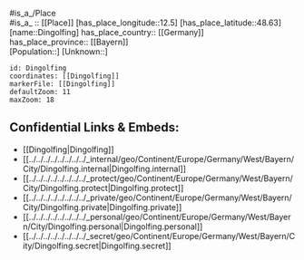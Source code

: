 ﻿---
location: [48.63,12.5] 
mapzoom: [7,12] 
mapmarker: city 
type: City
tags:
- geo/City


SpocWebEntityId: 29801
isDeleted: false
confidential: public

---
#is_a_/Place  
#is_a_ :: [[Place]] 
[has_place_longitude::12.5] 
[has_place_latitude::48.63] 
[name::Dingolfing] 
has_place_country:: [[Germany]]  
has_place_province:: [[Bayern]]  
[Population::] 
[Unknown::] 


```leaflet
id: Dingolfing
coordinates: [[Dingolfing]] 
markerFile: [[Dingolfing]] 
defaultZoom: 11 
maxZoom: 18
```


## Confidential Links & Embeds: 
- [[Dingolfing|Dingolfing]]  
- [[../../../../../../../../_internal/geo/Continent/Europe/Germany/West/Bayern/City/Dingolfing.internal|Dingolfing.internal]] 
- [[../../../../../../../../_protect/geo/Continent/Europe/Germany/West/Bayern/City/Dingolfing.protect|Dingolfing.protect]] 
- [[../../../../../../../../_private/geo/Continent/Europe/Germany/West/Bayern/City/Dingolfing.private|Dingolfing.private]] 
- [[../../../../../../../../_personal/geo/Continent/Europe/Germany/West/Bayern/City/Dingolfing.personal|Dingolfing.personal]] 
- [[../../../../../../../../_secret/geo/Continent/Europe/Germany/West/Bayern/City/Dingolfing.secret|Dingolfing.secret]] 
